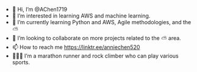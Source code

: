 - 👋 Hi, I’m @AChen1719
- 👀 I’m interested in learning AWS and machine learning. 
- 🌱 I’m currently learning Python and AWS, Agile methodologies, and the ⛅️ 
- 💞️ I’m looking to collaborate on more projects related to the ⛅️ area. 
- 📫 How to reach me https://linktr.ee/anniechen520
- 🏃🏻‍♀️ I’m a marathon runner and rock climber who can play various sports. 

<!---
AChen1719/AChen1719 is a ✨ special ✨ repository because its `README.md` (this file) appears on your GitHub profile.
You can click the Preview link to take a look at your changes.
--->
